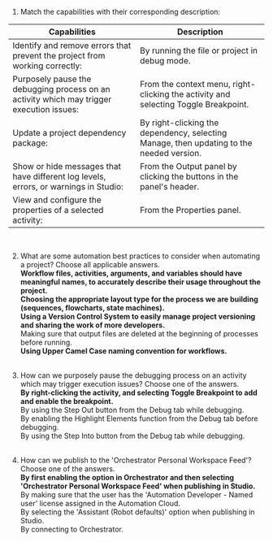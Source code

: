1. Match the capabilities with their corresponding description:

| Capabilities                                                                                             | Description                                                                                                        
|----------------------------------------------------------------------------------------------------------|----------------------------------------------------------------------------------------------------------------|
| Identify and remove errors that prevent the project from working correctly:                              | By running the file or project in debug mode.                                                                  |
| Purposely pause the debugging process on an activity which may trigger execution issues:                 | From the context menu, right-clicking the activity and selecting Toggle Breakpoint.                            |
| Update a project dependency package:                                                                     | By right-clicking the dependency, selecting Manage, then updating to the needed version.                       |
| Show or hide messages that have different log levels, errors, or warnings in Studio:                     | From the Output panel by clicking the buttons in the panel's header.                                           |
| View and configure the properties of a selected activity:                                                | From the Properties panel.                                                                                     |

<br> 

2. What are some automation best practices to consider when automating a project? Choose all applicable answers. <br>
**Workflow files, activities, arguments, and variables should have meaningful names, to accurately describe their usage throughout the project. <br>
Choosing the appropriate layout type for the process we are building (sequences, flowcharts, state machines). <br>
Using a Version Control System to easily manage project versioning and sharing the work of more developers. <br>**
Making sure that output files are deleted at the beginning of processes before running. <br>
**Using Upper Camel Case naming convention for workflows.** <br><br>


3. How can we purposely pause the debugging process on an activity which may trigger execution issues? Choose one of the answers. <br>
**By right-clicking the activity, and selecting Toggle Breakpoint to add and enable the breakpoint. <br>** 
By using the Step Out button from the Debug tab while debugging. <br>
By enabling the Highlight Elements function from the Debug tab before debugging. <br>
By using the Step Into button from the Debug tab while debugging. <br><br>


4. How can we publish to the 'Orchestrator Personal Workspace Feed'? Choose one of the answers. <br>
**By first enabling the option in Orchestrator and then selecting 'Orchestrator Personal Workspace Feed' when publishing in Studio.** <br>
By making sure that the user has the 'Automation Developer - Named user' license assigned in the Automation Cloud. <br>
By selecting the 'Assistant (Robot defaults)' option when publishing in Studio. <br>
By connecting to Orchestrator. 
